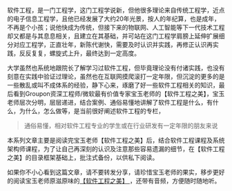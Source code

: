 

软件工程，是一门工程学，这门工程学说新，但他很多理论来自传统工程学，近点的电子信息工程学，且他已经发展了大约20年光景，按人的年纪算，也是成年，不再是个小孩；说他快成为传统，但接下来的物联网、人工智能等下一代技术工程却又都是与其息息相关，且建立在其基础，并可站在这门工程学肩膀上延伸扩展细分对应工程学，正直壮年，新陈代谢快，需要及时认识并实践，再修正认识再实践，反反复复，螺旋式上升，最终达到一定高度。

大学虽然也系统地跟院长了解学习过软件工程，但毕竟理论没有付诸实践，也没有刻意在实践中验证过理论，虽然也在互联网摸爬滚打一定年限，但沉淀的更多的是一些散乱或叫不成体系的经验，静下心来，琢磨了好一些软件工程相关的知识，最后看到Groupon资深工程师/微软最有价值专家宝玉老师的【软件工程之美】，宝玉老师层次分明，层层递进，结合案例、通俗易懂地讲解了软件工程是什么，有什么，为什么，怎么做等，是当前很好阐述软件工程的专栏，

> 通俗易懂，相对软件工程专业的学生或在行业研发有一定年限的朋友来说


本系列文章主要是阅读完宝玉老师【软件工程之美】后，结合软件工程课程及系统架构师课程，为了让自己再深刻的认识及注意那些容易遗漏的细节，在【软件工程之美】的目录框架基础上，批注式备份，以供私下阅读。

如果你不小心看到这篇文章，请不要转发分享，请珍惜宝玉老师的果实，移步更好的阅读宝玉老师原滋原味的[【软件工程之美】 ](https://time.geekbang.org/column/article/82337)，还带有音频，方便随时随地听。

